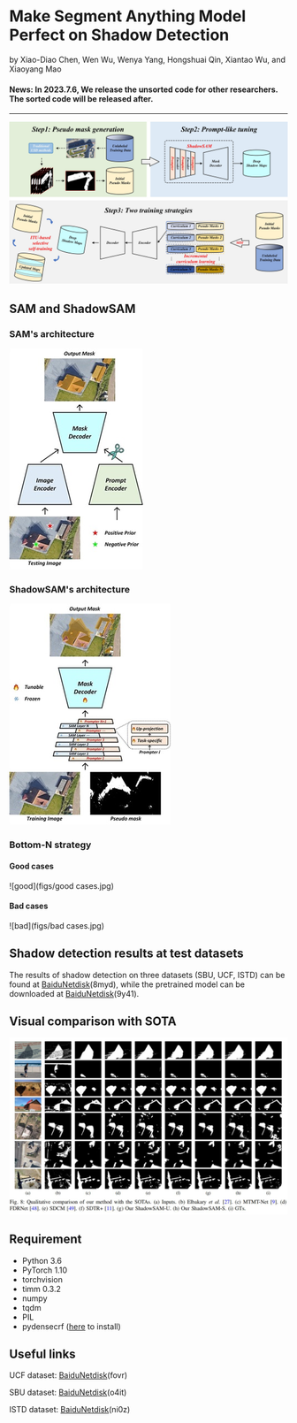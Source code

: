 # Make Segment Anything Model Perfect on Shadow Detection
by Xiao-Diao Chen, Wen Wu, Wenya Yang, Hongshuai Qin, Xiantao Wu, and Xiaoyang Mao

#### News: In 2023.7.6, We release the unsorted code for other researchers. The sorted code will be released after.

***
![ShadowSAM](figs/overview.jpg)

## SAM and ShadowSAM
### SAM's architecture
![SAM](figs/SAM.jpg)
### ShadowSAM's architecture
![ShadowSAM](figs/ShadowSAM.jpg)

### Bottom-N strategy
#### Good cases
![good](figs/good cases.jpg)
#### Bad cases
![bad](figs/bad cases.jpg)

## Shadow detection results at test datasets
The results of shadow detection on three datasets (SBU, UCF, ISTD) can be found at [BaiduNetdisk](https://pan.baidu.com/s/1v3yflIR3kn6QyC1OLzl_eQ)(8myd), while the pretrained model can be downloaded at [BaiduNetdisk](https://pan.baidu.com/s/1AC60G2H0ctYegHhzxDsWLQ?pwd=9y41)(9y41).

## Visual comparison with SOTA
![result](figs/results.jpg)



## Requirement
* Python 3.6
* PyTorch 1.10
* torchvision
* timm 0.3.2
* numpy
* tqdm
* PIL
* pydensecrf ([here](https://github.com/Andrew-Qibin/dss_crf) to install)


## Useful links
UCF dataset: [BaiduNetdisk](https://pan.baidu.com/s/1xijuxXullcGNkMkFK_reUQ)(fovr)

SBU dataset: [BaiduNetdisk](https://pan.baidu.com/s/19-k2aZUXnQOlwkcgROb3hA)(o4it)

ISTD dataset: [BaiduNetdisk](https://pan.baidu.com/s/1AwjUwTVRZJSWTYiSGUpJAw)(ni0z)

